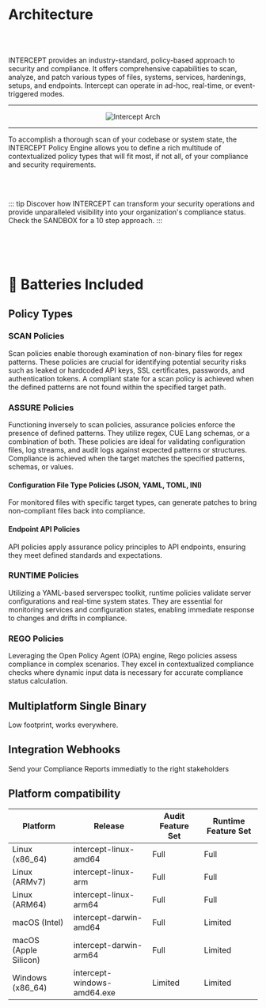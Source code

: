 
# Architecture

<br><br>

INTERCEPT provides an industry-standard, policy-based approach to security and compliance. It offers comprehensive capabilities to scan, analyze, and patch various types of files, systems, services, hardenings, setups, and endpoints. Intercept can operate in ad-hoc, real-time, or event-triggered modes.

---

<p align="center">
  <img alt="Intercept Arch" src="/arch.png">
</p>

---

To accomplish a thorough scan of your codebase or system state, the INTERCEPT Policy Engine allows you to define a rich multitude of contextualized policy types that will fit most, if not all, of your compliance and security requirements.


<br><br>


::: tip
Discover how INTERCEPT can transform your security operations and provide unparalleled visibility into your organization's compliance status. Check the SANDBOX for a 10 step approach.
:::


<br><br><br>

# 🔋 Batteries Included



## Policy Types

### SCAN Policies
Scan policies enable thorough examination of non-binary files for regex patterns. These policies are crucial for identifying potential security risks such as leaked or hardcoded API keys, SSL certificates, passwords, and authentication tokens. A compliant state for a scan policy is achieved when the defined patterns are not found within the specified target path.
### ASSURE Policies
Functioning inversely to scan policies, assurance policies enforce the presence of defined patterns. They utilize regex, CUE Lang schemas, or a combination of both. These policies are ideal for validating configuration files, log streams, and audit logs against expected patterns or structures. Compliance is achieved when the target matches the specified patterns, schemas, or values.
#### Configuration File Type Policies (JSON, YAML, TOML, INI)
For monitored files with specific target types,  can generate patches to bring non-compliant files back into compliance.
#### Endpoint API Policies
API policies apply assurance policy principles to API endpoints, ensuring they meet defined standards and expectations.
### RUNTIME Policies
Utilizing a YAML-based serverspec toolkit, runtime policies validate server configurations and real-time system states. They are essential for monitoring services and configuration states, enabling immediate response to changes and drifts in compliance.
### REGO Policies
Leveraging the Open Policy Agent (OPA) engine, Rego policies assess compliance in complex scenarios. They excel in contextualized compliance checks where dynamic input data is necessary for accurate compliance status calculation.

## Multiplatform Single Binary

Low footprint, works everywhere.

## Integration Webhooks

Send your Compliance Reports immediatly to the right stakeholders


## Platform compatibility

| Platform | Release | Audit Feature Set | Runtime Feature Set |
|----------|-------------| ---- |---- |
| Linux (x86_64) | intercept-linux-amd64 | Full | Full |
| Linux (ARMv7) | intercept-linux-arm |  Full | Full |
| Linux (ARM64) | intercept-linux-arm64 |  Full | Full |
| macOS (Intel) | intercept-darwin-amd64 | Full |Limited |
| macOS (Apple Silicon) | intercept-darwin-arm64 | Full |Limited |
| Windows (x86_64) | intercept-windows-amd64.exe | Limited |Limited |